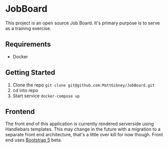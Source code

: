 # JobBoard

This project is an open source Job Board. It's primary purpose is to serve as a
training exercise.

## Requirements

* Docker

## Getting Started

1. Clone the repo `git clone git@github.com:MattGibney/JobBoard.git`
2. cd into repo
3. Start service `docker-compose up`

## Frontend

The front end of this application is currently rendered serverside using
Handlebars templates. This may change in the future with a migration to a
separate front end architecture, that's a little over kill for now though. Front
end uses [Bootstrap 5](https://v5.getbootstrap.com/docs/5.0/) beta.
